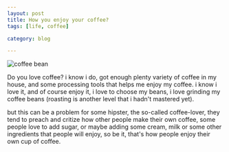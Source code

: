 ```yaml
---
layout: post
title: How you enjoy your coffee?
tags: [life, coffee]

category: blog

---
```


![coffee bean](http://i.imgur.com/OA8tMR9.jpg)

Do you love coffee? i know i do, got enough plenty variety of coffee in my house, and some processing tools that helps me enjoy my coffee.
i know i love it, and of course enjoy it, i love to choose my beans, i love grinding my coffee beans (roasting is another level that i hadn't mastered yet).

but this can be a problem for some hipster, the so-called coffee-lover, they tend to preach and critize how other people make their own coffee, some people love to add sugar, or maybe adding some cream, milk or some other ingredients that people will enjoy, so be it, that's how people enjoy their own cup of coffee.
